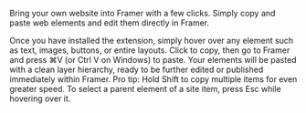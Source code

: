 Bring your own website into Framer with a few clicks. Simply copy and paste web elements and edit them directly in Framer.

Once you have installed the extension, simply hover over any element such as text, images, buttons, or entire layouts. Click to copy, then go to Framer and press ⌘V (or Ctrl V on Windows) to paste. Your elements will be pasted with a clean layer hierarchy, ready to be further edited or published immediately within Framer. Pro tip: Hold Shift to copy multiple items for even greater speed. To select a parent element of a site item, press Esc while hovering over it.
